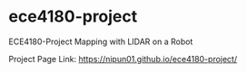 # ece4180-project
ECE4180-Project Mapping with LIDAR on a Robot

Project Page Link: https://nipun01.github.io/ece4180-project/
